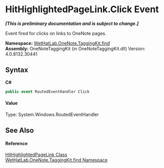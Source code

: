 # HitHighlightedPageLink.Click Event
 _**\[This is preliminary documentation and is subject to change.\]**_

Event fired for clicks on links to OneNote pages.

**Namespace:**&nbsp;<a href="0e3a8efd-07d2-1709-b1cd-709153222081">WetHatLab.OneNote.TaggingKit.find</a><br />**Assembly:**&nbsp;OneNoteTaggingKit (in OneNoteTaggingKit.dll) Version: 4.0.8132.30441

## Syntax

**C#**<br />
``` C#
public event RoutedEventHandler Click
```


#### Value
Type: System.Windows.RoutedEventHandler

## See Also


#### Reference
<a href="966dba74-7e30-e7ae-0c01-027505f35810">HitHighlightedPageLink Class</a><br /><a href="0e3a8efd-07d2-1709-b1cd-709153222081">WetHatLab.OneNote.TaggingKit.find Namespace</a><br />